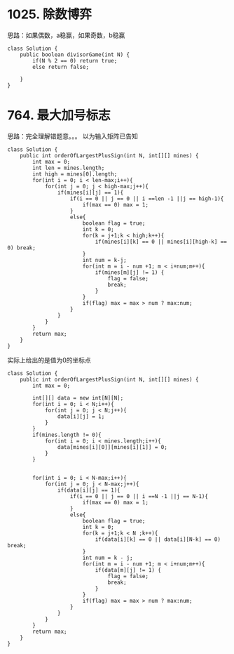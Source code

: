 # 1025. 除数博弈 #
思路：如果偶数，a稳赢，如果奇数，b稳赢

	class Solution {
	    public boolean divisorGame(int N) {
	        if(N % 2 == 0) return true;
	        else return false;
	
	    }
	}

# 764. 最大加号标志 #
思路：完全理解错题意。。。 以为输入矩阵已告知


	class Solution {
	    public int orderOfLargestPlusSign(int N, int[][] mines) {
	        int max = 0;
	        int len = mines.length;
	        int high = mines[0].length;
	        for(int i = 0; i < len-max;i++){
	            for(int j = 0; j < high-max;j++){
	                if(mines[i][j] == 1){
	                    if(i == 0 || j == 0 || i ==len -1 ||j == high-1){
	                        if(max == 0) max = 1;
	                    }
	                    else{
	                        boolean flag = true;
	                        int k = 0;
	                        for(k = j+1;k < high;k++){
	                            if(mines[i][k] == 0 || mines[i][high-k] == 0) break;
	                        }
	                        int num = k-j;
	                        for(int m = i - num +1; m < i+num;m++){
	                            if(mines[m][j] != 1) {
	                                flag = false;
	                                break;
	                            }
	                        }
	                        if(flag) max = max > num ? max:num;
	                    }
	                }
	            }
	        }
	        return max;
	    }
	}

实际上给出的是值为0的坐标点  

	
	class Solution {
	    public int orderOfLargestPlusSign(int N, int[][] mines) {
	        int max = 0;
	       
	        int[][] data = new int[N][N];
	        for(int i = 0; i < N;i++){
	            for(int j = 0; j < N;j++){
	                data[i][j] = 1;
	            }
	        }
	        if(mines.length != 0){
	            for(int i = 0; i < mines.length;i++){
	                data[mines[i][0]][mines[i][1]] = 0;
	            }
	        }
	        
	        
	        for(int i = 0; i < N-max;i++){
	            for(int j = 0; j < N-max;j++){
	                if(data[i][j] == 1){
	                    if(i == 0 || j == 0 || i ==N -1 ||j == N-1){
	                        if(max == 0) max = 1;
	                    }
	                    else{
	                        boolean flag = true;
	                        int k = 0;
	                        for(k = j+1;k < N ;k++){
	                            if(data[i][k] == 0 || data[i][N-k] == 0) break;
	                        }
	                        int num = k - j;
	                        for(int m = i - num +1; m < i+num;m++){
	                            if(data[m][j] != 1) {
	                                flag = false;
	                                break;
	                            }
	                        }
	                        if(flag) max = max > num ? max:num;
	                    }
	                }
	            }
	        }
	        return max;
	    }
	}